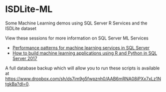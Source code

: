 # ISDLite-ML
Some Machine Learning demos using SQL Server R Services and the ISDLite dataset

View these sessions for more information on SQL Server ML Services
* [Performance patterns for machine learning services in SQL Server](https://myignite.microsoft.com/videos/53396)
* [How to build machine learning applications using R and Python in SQL Server 2017](https://myignite.microsoft.com/videos/55322)

A full database backup which will allow you to run these scripts is available at https://www.dropbox.com/sh/ds7im9g5fwpznh0/AAB6mRNA08iPXx7xLz1NtgkBa?dl=0.
